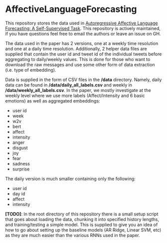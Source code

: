 # AffectiveLanguageForecasting

This repository stores the data used in [Autoregressive Affective Language Forecasting: A Self-Supervised Task](). This repository is actively maintained, if you have questions feel free to email the authors or leave an issue on GH.

The data used in the paper has 2 versions, one at a weekly time resolution and one at a daily time resolution. Additionally, 2 helper data files are supplied that contain the user id and tweet id of the individual tweets before aggregating to daily/weekly values. This is done for those who want to download the raw messages and use some other form of data extraction (i.e. type of embedding).

Data is supplied in the form of CSV files in the **/data** directory. Namely, daily data can be found in **/data/daily_all_labels.csv** and weekly in **/data/weekly_all_labels.csv**. In the paper, we mostly investigate at the weekly level where we use more labels (Affect/Intensity and 6 basic emotions) as well as aggregated embeddings:


- user id
- week 
- w2v
- bert
- affect
- intensity
- anger
- disgust
- joy
- fear
- sadness
- surprise

The daily version is much smaller containing only the following:

- user id
- day id
- affect
- intensity



__[TODO]__: In the root directory of this repository there is a small setup script that goes about loading the data, chunking it into specified history lengths, and training/testing a simple model. This is supplied to give you an idea of how to go about setting up the baseline models (AR Ridge, Linear SVM, etc) as they are much easier than the various RNNs used in the paper. 
